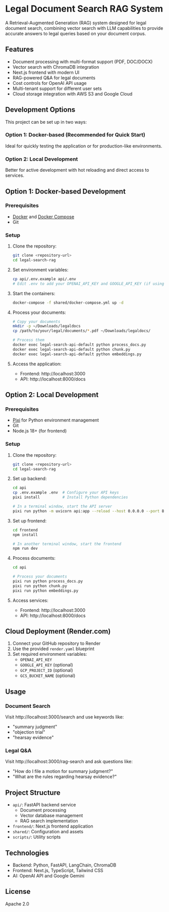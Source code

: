 # Legal Document Search RAG System

A Retrieval-Augmented Generation (RAG) system designed for legal document search, combining vector search with LLM capabilities to provide accurate answers to legal queries based on your document corpus.

## Features
- Document processing with multi-format support (PDF, DOC/DOCX)
- Vector search with ChromaDB integration
- Next.js frontend with modern UI
- RAG-powered Q&A for legal documents
- Cost controls for OpenAI API usage
- Multi-tenant support for different user sets
- Cloud storage integration with AWS S3 and Google Cloud

## Development Options

This project can be set up in two ways:

### Option 1: Docker-based (Recommended for Quick Start)
Ideal for quickly testing the application or for production-like environments.

### Option 2: Local Development
Better for active development with hot reloading and direct access to services.

## Option 1: Docker-based Development

### Prerequisites
- [Docker](https://docs.docker.com/get-docker/) and [Docker Compose](https://docs.docker.com/compose/install/)
- Git

### Setup
1. Clone the repository:
   ```bash
   git clone <repository-url>
   cd legal-search-rag
   ```

2. Set environment variables:
   ```bash
   cp api/.env.example api/.env
   # Edit .env to add your OPENAI_API_KEY and GOOGLE_API_KEY (if using Gemini)
   ```

3. Start the containers:
   ```bash
   docker-compose -f shared/docker-compose.yml up -d
   ```

4. Process your documents:
   ```bash
   # Copy your documents
   mkdir -p ~/Downloads/legaldocs
   cp /path/to/your/legal/documents/*.pdf ~/Downloads/legaldocs/

   # Process them
   docker exec legal-search-api-default python process_docs.py
   docker exec legal-search-api-default python chunk.py
   docker exec legal-search-api-default python embeddings.py
   ```

5. Access the application:
   - Frontend: http://localhost:3000
   - API: http://localhost:8000/docs

## Option 2: Local Development

### Prerequisites
- [Pixi](https://pixi.sh) for Python environment management
- Git
- Node.js 18+ (for frontend)

### Setup

1. Clone the repository:
   ```bash
   git clone <repository-url>
   cd legal-search-rag
   ```

2. Set up backend:
   ```bash
   cd api
   cp .env.example .env  # Configure your API keys
   pixi install          # Install Python dependencies

   # In a terminal window, start the API server
   pixi run python -m uvicorn api:app --reload --host 0.0.0.0 --port 8000
   ```

3. Set up frontend:
   ```bash
   cd frontend
   npm install

   # In another terminal window, start the frontend
   npm run dev
   ```

4. Process documents:
   ```bash
   cd api

   # Process your documents
   pixi run python process_docs.py
   pixi run python chunk.py
   pixi run python embeddings.py
   ```

5. Access services:
   - Frontend: http://localhost:3000
   - API: http://localhost:8000/docs

## Cloud Deployment (Render.com)

1. Connect your GitHub repository to Render
2. Use the provided `render.yaml` blueprint
3. Set required environment variables:
   - `OPENAI_API_KEY`
   - `GOOGLE_API_KEY` (optional)
   - `GCP_PROJECT_ID` (optional)
   - `GCS_BUCKET_NAME` (optional)

## Usage

### Document Search
Visit http://localhost:3000/search and use keywords like:
- "summary judgment"
- "objection trial"
- "hearsay evidence"

### Legal Q&A
Visit http://localhost:3000/rag-search and ask questions like:
- "How do I file a motion for summary judgment?"
- "What are the rules regarding hearsay evidence?"

## Project Structure
- `api/`: FastAPI backend service
  - Document processing
  - Vector database management
  - RAG search implementation
- `frontend/`: Next.js frontend application
- `shared/`: Configuration and assets
- `scripts/`: Utility scripts

## Technologies
- Backend: Python, FastAPI, LangChain, ChromaDB
- Frontend: Next.js, TypeScript, Tailwind CSS
- AI: OpenAI API and Google Gemini

## License
Apache 2.0
